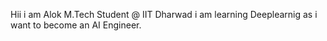 Hii
i am Alok 
M.Tech Student @ IIT Dharwad
i am learning Deeplearnig as i want to become an AI Engineer.

<!---
Alokiitdh/Alokiitdh is a ✨ special ✨ repository because its `README.md` (this file) appears on your GitHub profile.
You can click the Preview link to take a look at your changes.
--->
